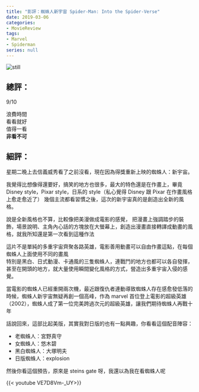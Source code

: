 ```yaml
---
title: "影評：蜘蛛人新宇宙 Spider-Man: Into the Spider-Verse"
date: 2019-03-06
categories:
- MovieReview
tags:
- Marvel
- Spiderman
series: null
---
```


![still](/images/movie/spiderverse.jpg)

## 總評：

9/10

浪費時間  
看看就好  
值得一看  
**非看不可**  
<!--more-->

## 細評：

星期二晚上去信義威秀看了之前沒看，現在因為得獎重新上映的蜘蛛人：新宇宙。

我覺得比想像得還要好，搞笑的地方也很多，最大的特色還是在作畫上，畢竟 Disney style，Pixar style，日系的 style（私心覺得 Disney 跟 Pixar 在作畫風格上愈走愈近了）
幾個主流都看習慣之後，這次的新宇宙真的是創造出全新的風格。  

說是全新風格也不算，比較像把美漫做成電影的感覺，
把漫畫上強調踏步的裝飾，場景說明、主角內心話的方塊放在大螢幕上，創造出漫畫直接轉譯成動畫的風格，就我所知還是第一次看到這種作法  

這片不是單純的多重宇宙齊聚各路英雄，電影善用動畫可以自由作畫這點，在每個蜘蛛人上面使用不同的畫風  
特別是黑白、日式動漫、卡通風的三隻蜘蛛人，連戰鬥的地方也都可以各自發揮，甚至在開頭的地方，就大量使用瞬間變化風格的方式，營造出多重宇宙入侵的感覺。  

當電影的蜘蛛人已經重開兩次機，最近跟復仇者連動導致蜘蛛人存在感愈發低落的時候，蜘蛛人新宇宙無疑再創一個高峰，作為 marvel 首位登上電影的超級英雄（2002），蜘蛛人成了第一位完美跨過次元的超級英雄，讓我們期待蜘蛛人再戰十年

話說回來，這部比起美版，其實我對日版的也有一點興趣，你看看這個配音陣容：

* 老蜘蛛人：宮野真守
* 女蜘蛛人：悠木碧
* 黑白蜘蛛人：大塚明夫
* 日版蜘蛛人：explosion

然後你看這個預告，原來是 steins gate 呀，我還以為我在看蜘蛛人呢

{{< youtube VE7D8Vm-_UY>}}